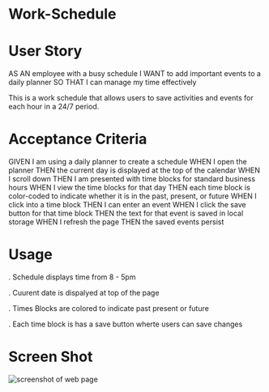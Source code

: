 # Work-Schedule

# User Story
AS AN employee with a busy schedule
I WANT to add important events to a daily planner
SO THAT I can manage my time effectively

This is a work schedule that allows users to save activities and events for each hour in a 24/7 period. 

# Acceptance Criteria


GIVEN I am using a daily planner to create a schedule
WHEN I open the planner
THEN the current day is displayed at the top of the calendar
WHEN I scroll down
THEN I am presented with time blocks for standard business hours
WHEN I view the time blocks for that day
THEN each time block is color-coded to indicate whether it is in the past, present, or future
WHEN I click into a time block
THEN I can enter an event
WHEN I click the save button for that time block
THEN the text for that event is saved in local storage
WHEN I refresh the page
THEN the saved events persist

# Usage
. Schedule displays time from 8 - 5pm

. Cuurent date is dispalyed at top of the page

. Times Blocks are colored to indicate past present or future

. Each time block is has a save button wherte users can save changes

# Screen Shot
![screenshot of web page](https://user-images.githubusercontent.com/104227111/183211895-c544f987-5ae1-44dc-8ebf-f546ae27ce89.PNG)

